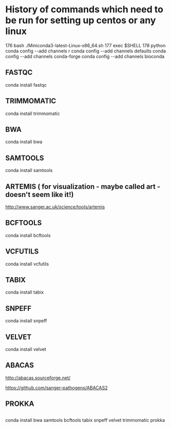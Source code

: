 # History of commands which need to be run for setting up centos or any linux

  176  bash ./Miniconda3-latest-Linux-x86_64.sh 
  177  exec $SHELL
  178  python
conda config --add channels r
conda config --add channels defaults
conda config --add channels conda-forge
conda config --add channels bioconda


## FASTQC

conda install fastqc

## TRIMMOMATIC

conda install trimmomatic 

## BWA
conda install bwa

## SAMTOOLS
conda install samtools


## ARTEMIS ( for visualization - maybe called art - doesn't seem like it!)

http://www.sanger.ac.uk/science/tools/artemis

## BCFTOOLS
conda install bcftools

##  VCFUTILS
conda install vcfutils

## TABIX
conda install tabix


## SNPEFF
conda install snpeff

## VELVET 

conda install velvet

## ABACAS
http://abacas.sourceforge.net/

https://github.com/sanger-pathogens/ABACAS2

## PROKKA

## 


conda install bwa samtools bcftools tabix snpeff velvet trimmomatic prokka
